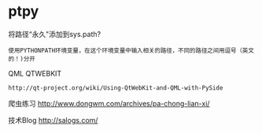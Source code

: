 ptpy
====

将路径“永久"添加到sys.path?

	使用PYTHONPATH环境变量，在这个环境变量中输入相关的路径，不同的路径之间用逗号（英文的！)分开
	
QML QTWEBKIT

	http://qt-project.org/wiki/Using-QtWebKit-and-QML-with-PySide
	
爬虫练习
	http://www.dongwm.com/archives/pa-chong-lian-xi/	
	
	
	
技术Blog
	http://salogs.com/
